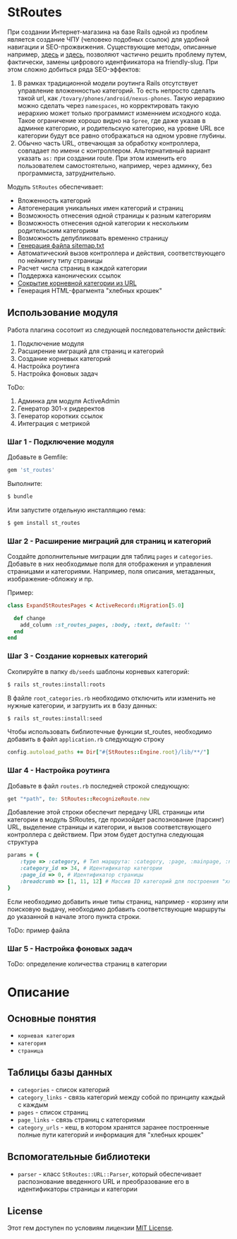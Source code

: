# StRoutes

При создании Интернет-магазина на базе Rails одной из проблем является создание ЧПУ (человеко подобных ссылок) для
удобной навигации и SEO-прожвижения. Существующие методы, описанные например, [здесь](https://github.com/norman/friendly_id) 
и [здесь](https://github.com/collectiveidea/awesome_nested_set), позволяют частично
решить проблему путем, фактически, замены цифрового идентфиикатора на friendly-slug. При этом сложно добиться ряда
SEO-эффектов:

1. В рамках традиционной модели роутинга Rails отсутствует управление вложенностью категорий. То есть непросто
сделать такой url, как `/tovary/phones/android/nexus-phones`. Такую иерархию можно сделать через `namespaces`,
но корректировать такую иерархию может только программист изменнием исходного кода. Такое ограничение хорошо
видно на `Spree`, где даже указав в админке категорию, и родительскую категорию, на уровне URL все категории
будут все равно отображаться на одном уровне глубины.
2. Обычно часть URL, отвечающая за обработку контроллера, совпадает по имени с контроллером. Альтернативный вариант
указать `as:` при создании route. При этом изменить его пользователем самостоятельно, например, через админку, 
без программиста, затруднительно.

Модуль `StRoutes` обеспечивает:

- Вложенность категорий
- Автогенерация уникальных имен категорий и страниц
- Возможность отнесения одной страницы к разным категориям
- Возможность отнесения одной категории к нескольким родительским категориям
- Возможность депубликовать временно страницу
- [Генерация файла sitemap.txt](/readme/sitemap.md)
- Автоматический вызов контроллера и действия, соответствующего по неймингу типу страницы
- Расчет числа страниц в каждой категории
- Поддержка канонических ссылок
- [Сокрытие корневной категории из URL](/readme/in_path.md)
- Генерация HTML-фрагмента "хлебных крошек"


## Использование модуля

Работа плагина сосотоит из следующей последовательности действий:

1. Подключение модуля
2. Расширение миграций для страниц и категорий
3. Создание корневых категорий
4. Настройка роутинга
5. Настройка фоновых задач

ToDo:

1. Админка для модуля ActiveAdmin
2. Генератор 301-х ридеректов
3. Генератор коротких ссылок
4. Интеграция с метрикой

### Шаг 1 - Подключение модуля

Добавьте в Gemfile:
```ruby
gem 'st_routes'
```

Выполните:
```bash
$ bundle
```

Или запустите отдельную инсталляцию гема:
```bash
$ gem install st_routes
```

### Шаг 2 - Расширение миграций для страниц и категорий

Создайте дополнительные миграции для таблиц `pages` и `categories`. Добавьте в них необходимые поля для
отображения и управления страницами и категориями. Например, поля описания, метаданных, изображение-обложку и пр. 

Пример:

```ruby
class ExpandStRoutesPages < ActiveRecord::Migration[5.0]

  def change
    add_column :st_routes_pages, :body, :text, default: ''
  end
end
```


### Шаг 3 - Создание корневых категорий

Скопируйте в папку `db/seeds` шаблоны корневых категорий:
```bash
$ rails st_routes:install:roots
```

В файле `root_categories.rb` необходимо отключить или изменить не нужные категории, и загрузить их в базу данных:
```bash
$ rails st_routes:install:seed
```

Чтобы использовать библиотечные функции st_routes, необходимо добавить в файл `application.rb` следующую строку
```ruby
config.autoload_paths += Dir["#{StRoutes::Engine.root}/lib/**/"]
```

### Шаг 4 - Настройка роутинга

Добавьте в файл `routes.rb` последней строкой следующую:
```ruby
get "*path", to: StRoutes::RecognizeRoute.new
```

Добавление этой строки обеспечит передачу URL страницы или категории в модуль StRoutes, где произойдет 
распознование (парсинг) URL, выделение страницы и категории, и вызов соответствующего контроллера с 
действием. При этом будет доступна следующая структура

```ruby
params = {
    :type => :category, # Тип маршрута: :category, :page, :mainpage, :not_found
    :category_id => 34, # Идентификатор категории
    :page_id => 0, # Идентификатор страницы
    :breadcrumb => [1, 11, 12] # Массив ID категорий для построения "хлебных крошек"
}
```

Если необходимо добавить иные типы страниц, например - корзину или поисковую выдачу, необходимо добавить 
соответствующие маршруты до указанной в начале этого пункта строки. 

ToDo: пример файла

### Шаг 5 - Настройка фоновых задач

ToDo: определение количества страниц в категории

# Описание

## Основные понятия

- `корневая категория`
- `категория`
- `страница`

## Таблицы базы данных

- `categories` - список категорий
- `category_links` - связь категорий между собой по принципу каждый с каждым
- `pages` - список страниц
- `page_links` - связь страниц с категориями
- `category_urls` - кеш, в котором хранятся заранее построенные полные пути категорий и информация для "хлебных крошек"

## Вспомогательные библиотеки

- `parser` - класс `StRoutes::URL::Parser`, который обеспечивает распознование введенного URL и преобразование его
в идентификаторы страницы и категории


## License
Этот гем доступен по условиям лицензии [MIT License](http://opensource.org/licenses/MIT).
